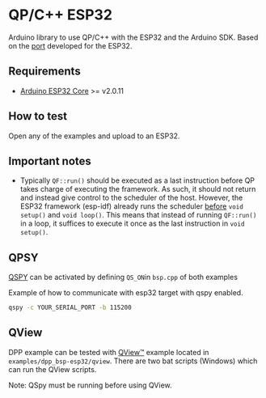 # QP/C++ ESP32

Arduino library to use QP/C++ with the ESP32 and the Arduino SDK. 
Based on the [port](https://github.com/vChavezB/qpcpp/tree/esp32) developed for the ESP32.

## Requirements

- [Arduino ESP32 Core](https://github.com/espressif/arduino-esp32) >= v2.0.11

## How to test

Open any of the examples and upload to an ESP32. 

## Important notes

- Typically `QF::run()` should be executed as a last instruction before QP takes charge of executing the framework. As such, it should not return and instead give control to the scheduler of the host. However, the ESP32 framework (esp-idf) already runs the scheduler [before](https://github.com/espressif/arduino-esp32/blob/8ee5f0a11e5423a018e0f89146e05074466274db/cores/esp32/main.cpp#L55) `void setup()` and `void loop()`. This means that instead of running `QF::run()` in a loop, it suffices to execute it once as the last instruction in `void setup()`.

## QPSY

[QSPY](https://www.state-machine.com/qtools/qspy.html) can be activated by defining `QS_ON`in `bsp.cpp` of both examples

Example of how to communicate with esp32 target with qspy enabled.

```bash
qspy -c YOUR_SERIAL_PORT -b 115200
```

## QView

DPP example can be tested with [QView™](https://www.state-machine.com/qtools/qview.html) example located in `examples/dpp_bsp-esp32/qview`. There are two bat scripts (Windows) which can run the QView scripts.


Note: QSpy must be running before using QView.





